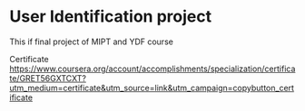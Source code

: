 # User Identification project
This if final project of MIPT and YDF course

Certificate https://www.coursera.org/account/accomplishments/specialization/certificate/GRET56GXTCXT?utm_medium=certificate&utm_source=link&utm_campaign=copybutton_certificate
